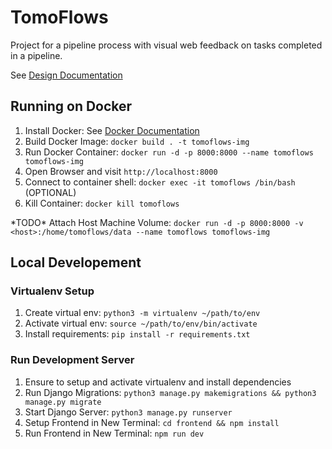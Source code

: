 # TomoFlows

Project for a pipeline process with visual web feedback on tasks completed in a pipeline.

See [Design Documentation](scripts/Documentation/Design/index.md)

## Running on Docker
1. Install Docker: See [Docker Documentation](https://docs.docker.com/get-docker/)
2. Build Docker Image: `docker build . -t tomoflows-img`
3. Run Docker Container: `docker run -d -p 8000:8000 --name tomoflows tomoflows-img`
4. Open Browser and visit `http://localhost:8000`
5. Connect to container shell: `docker exec -it tomoflows /bin/bash` (OPTIONAL)
6. Kill Container: `docker kill tomoflows`

\*TODO\* Attach Host Machine Volume: `docker run -d -p 8000:8000 -v <host>:/home/tomoflows/data --name tomoflows tomoflows-img`

## Local Developement
### Virtualenv Setup

1. Create virtual env: `python3 -m virtualenv ~/path/to/env`
2. Activate virtual env: `source ~/path/to/env/bin/activate`
3. Install requirements: `pip install -r requirements.txt`

### Run Development Server

1. Ensure to setup and activate virtualenv and install dependencies
2. Run Django Migrations: `python3 manage.py makemigrations && python3 manage.py migrate`
3. Start Django Server: `python3 manage.py runserver`
4. Setup Frontend in New Terminal: `cd frontend && npm install`
5. Run Frontend in New Terminal: `npm run dev`
